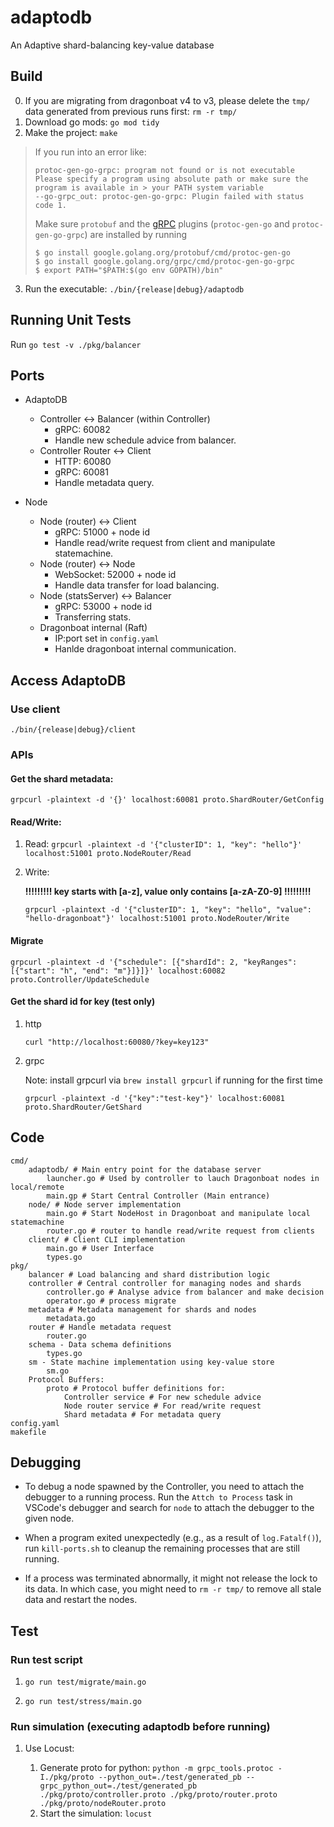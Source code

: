 # adaptodb
An Adaptive shard-balancing key-value database

## Build

0. If you are migrating from dragonboat v4 to v3, please delete the `tmp/` data generated from previous runs first: `rm -r tmp/`
1. Download go mods: `go mod tidy`
2. Make the project: `make`

> If you run into an error like:
> ```
> protoc-gen-go-grpc: program not found or is not executable
> Please specify a program using absolute path or make sure the program is available in > your PATH system variable
> --go-grpc_out: protoc-gen-go-grpc: Plugin failed with status code 1.
> ```
> Make sure `protobuf` and the [gRPC](https://grpc.io/docs/languages/go/quickstart/) plugins (`protoc-gen-go` and `protoc-gen-go-grpc`) are installed by running
> ```shell
> $ go install google.golang.org/protobuf/cmd/protoc-gen-go
> $ go install google.golang.org/grpc/cmd/protoc-gen-go-grpc
> $ export PATH="$PATH:$(go env GOPATH)/bin"
> ```

3. Run the executable: `./bin/{release|debug}/adaptodb`

## Running Unit Tests

Run `go test -v ./pkg/balancer`

## Ports
* AdaptoDB
  * Controller <-> Balancer (within Controller)
    * gRPC: 60082
    * Handle new schedule advice from balancer.
  * Controller Router <-> Client
    * HTTP: 60080
    * gRPC: 60081
    * Handle metadata query.

* Node
  * Node (router) <-> Client
    * gRPC: 51000 + node id
    * Handle read/write request from client and manipulate statemachine.
  * Node (router) <-> Node
    * WebSocket: 52000 + node id
    * Handle data transfer for load balancing.
  * Node (statsServer) <-> Balancer
    * gRPC: 53000 + node id
    * Transferring stats.
  * Dragonboat internal (Raft)
    * IP:port set in `config.yaml`
    * Hanlde dragonboat internal communication.

## Access AdaptoDB
### Use client
`./bin/{release|debug}/client`

### APIs
#### Get the shard metadata:

`grpcurl -plaintext -d '{}' localhost:60081 proto.ShardRouter/GetConfig`

#### Read/Write:

1. Read: 
`grpcurl -plaintext -d '{"clusterID": 1, "key": "hello"}' localhost:51001 proto.NodeRouter/Read`

2. Write:

    **!!!!!!!!! key starts with [a-z], value only contains [a-zA-Z0-9] !!!!!!!!!**

    `grpcurl -plaintext -d '{"clusterID": 1, "key": "hello", "value": "hello-dragonboat"}' localhost:51001 proto.NodeRouter/Write`

#### Migrate

`grpcurl -plaintext -d '{"schedule": [{"shardId": 2, "keyRanges": [{"start": "h", "end": "m"}]}]}' localhost:60082 proto.Controller/UpdateSchedule`

#### Get the shard id for key (test only)

1. http

   `curl "http://localhost:60080/?key=key123"`

2. grpc
   
   Note: install grpcurl via `brew install grpcurl` if running for the first time

    `grpcurl -plaintext -d '{"key":"test-key"}' localhost:60081 proto.ShardRouter/GetShard`


## Code
```
cmd/
    adaptodb/ # Main entry point for the database server
        launcher.go # Used by controller to lauch Dragonboat nodes in local/remote
        main.gp # Start Central Controller (Main entrance)
    node/ # Node server implementation
        main.go # Start NodeHost in Dragonboat and manipulate local statemachine
        router.go # router to handle read/write request from clients
    client/ # Client CLI implementation
        main.go # User Interface
        types.go
pkg/
    balancer # Load balancing and shard distribution logic
    controller # Central controller for managing nodes and shards
        controller.go # Analyse advice from balancer and make decision
        operator.go # process migrate
    metadata # Metadata management for shards and nodes
        metadata.go 
    router # Handle metadata request 
        router.go
    schema - Data schema definitions
        types.go
    sm - State machine implementation using key-value store
        sm.go
    Protocol Buffers:
        proto # Protocol buffer definitions for:
            Controller service # For new schedule advice
            Node router service # For read/write request
            Shard metadata # For metadata query
config.yaml
makefile
```

## Debugging

- To debug a node spawned by the Controller, you need to attach the debugger to a running process. Run the `Attch to Process` task in VSCode's debugger and search for `node` to attach the debugger to the given node.
  
- When a program exited unexpectedly (e.g., as a result of `log.Fatalf()`), run `kill-ports.sh` to cleanup the remaining processes that are still running.

- If a process was terminated abnormally, it might not release the lock to its data. In which case, you might need to `rm -r tmp/` to remove all stale data and restart the nodes.

## Test

### Run test script

1. `go run test/migrate/main.go`

2. `go run test/stress/main.go`

### Run simulation (executing adaptodb before running)
1. Use Locust:

   1. Generate proto for python: `python -m grpc_tools.protoc -I./pkg/proto --python_out=./test/generated_pb --grpc_python_out=./test/generated_pb ./pkg/proto/controller.proto ./pkg/proto/router.proto ./pkg/proto/nodeRouter.proto`
   2. Start the simulation: `locust`
